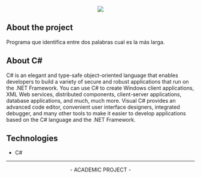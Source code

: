 <p align="center">
  <img src="https://serving.photos.photobox.com/74658710c776094674480f20fd3e87b31aaf0bde8fb5b69bc0e49a6f954667fb76e301a8.jpg"> 
</p>  

About the project
-------------
Programa que identifica entre dos palabras cual es la más larga.

About C#
-------------
C# is an elegant and type-safe object-oriented language that enables developers to build a variety of secure and robust applications that run on the .NET Framework. You can use C# to create Windows client applications, XML Web services, distributed components, client-server applications, database applications, and much, much more. Visual C# provides an advanced code editor, convenient user interface designers, integrated debugger, and many other tools to make it easier to develop applications based on the C# language and the .NET Framework.

Technologies
-------------
- C#

-------------
<p align="center">
- ACADEMIC PROJECT -
</p>


